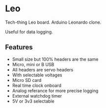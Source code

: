 Leo
===

Tech-thing Leo board. Arduino Leonardo clone.

Useful for data logging.

Features
--------
* Small size but 100% headers are the same
* Micro, mini or B USB
* All headers are servo headers
* With selectable voltages
* Micro SD card
* Real time clock onboard
* Analog referance for more precise logging
* External watchdog timer
* 5V or 3v3 selectable
